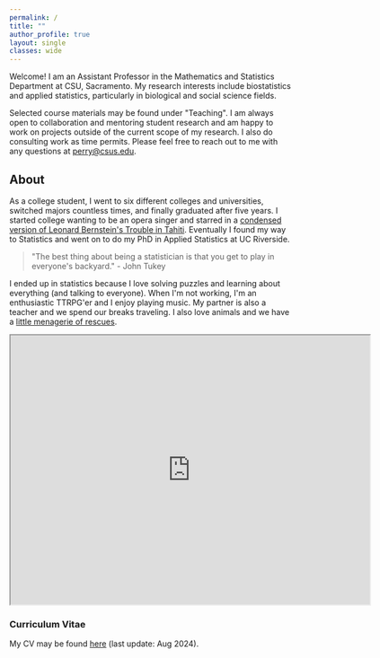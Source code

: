 ```yaml
---
permalink: /
title: ""
author_profile: true
layout: single
classes: wide
---
```


Welcome! I am an Assistant Professor in the Mathematics and Statistics Department at CSU, Sacramento. My research interests include biostatistics and applied statistics, particularly in biological and social science fields. 

Selected course materials may be found under "Teaching". I am always open to collaboration and mentoring student research and am happy to work on projects outside of the current scope of my research. I also do consulting work as time permits. Please feel free to reach out to me with any questions at perry@csus.edu. 

## About

As a college student, I went to six different colleges and universities, switched majors countless times, and finally graduated after five years. I started college wanting to be an opera singer and starred in a <a href="https://vimeo.com/32599888" target="_blank">condensed version of Leonard Bernstein's Trouble in Tahiti</a>. Eventually I found my way to Statistics and went on to do my PhD in Applied Statistics at UC Riverside. 

> "The best thing about being a statistician is that you get to play in everyone's backyard." - John Tukey

I ended up in statistics because I love solving puzzles and learning about everything (and talking to everyone). When I'm not working, I'm an enthusiastic TTRPG'er and I enjoy playing music. My partner is also a teacher and we spend our breaks traveling. I also love animals and we have a <a href="https://lgpperry.github.io/Meet-the-Rescues/">little menagerie of rescues</a>. 

<iframe src="https://www.google.com/maps/d/embed?mid=1YRZ24pWx3K3KYFq9kcG_b70r-9-GMVw&hl=en&ehbc=2E312F" width="640" height="480"></iframe> 

### Curriculum Vitae
My CV may be found <a href="https://lgpperry.github.io/PerryCV.pdf" target="_blank">here</a> (last update: Aug 2024).
